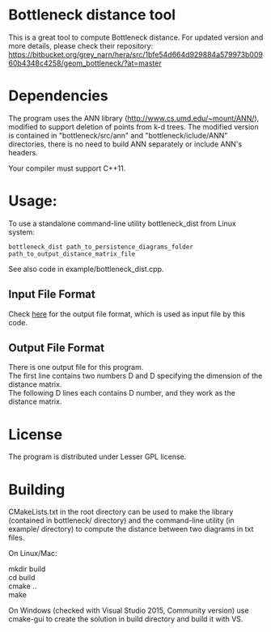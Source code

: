 # Bottleneck distance tool
This is a great tool to compute Bottleneck distance. For updated version and more details, please check their repository: https://bitbucket.org/grey_narn/hera/src/1bfe54d664d929884a579973b00960b4348c4258/geom_bottleneck/?at=master

# Dependencies

The program uses the ANN library (http://www.cs.umd.edu/~mount/ANN/),
modified to support deletion of points from k-d trees.
The modified version is contained in "bottleneck/src/ann" and "bottleneck/iclude/ANN"
directories, there is no need to build ANN separately or include ANN's headers.

Your compiler must support C++11.

# Usage:

To use a standalone command-line utility bottleneck_dist from Linux system:

`bottleneck_dist path_to_persistence_diagrams_folder path_to_output_distance_matrix_file` 

See also code in example/bottleneck_dist.cpp.

## Input File Format
Check [here](https://github.com/Nevermore520/NeuronTools/blob/master/CPP/src/README.md) for the output file format, which is used as input file by this code.

## Output File Format
There is one output file for this program.<br/>
The first line contains two numbers D and D specifying the dimension of the distance matrix.<br/>
The following D lines each contains D number, and they work as the distance matrix.

# License

The program is distributed under Lesser GPL license.

# Building

CMakeLists.txt in the root directory can be used to make the library (contained 
in bottleneck/ directory) and the command-line utility (in example/ directory)
to compute the distance between two diagrams in txt files.

On Linux/Mac:

mkdir build<br/>
cd build<br/>
cmake ..<br/>
make

On Windows (checked with Visual Studio 2015, Community version)
use cmake-gui to create the solution in build directory and build it with VS.
